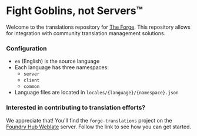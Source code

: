 # Fight Goblins, not Servers™

Welcome to the translations repository for [The Forge](https://forge-vtt.com).
This repository allows for integration with community translation management solutions.

### Configuration
- `en` (English) is the source language
- Each language has three namespaces: 
  - `server`
  - `client`
  - `common`
- Language files are located in `locales/{language}/{namespace}.json`

### Interested in contributing to translation efforts?
We appreciate that! You'll find the `forge-translations` project on the [Foundry Hub Weblate](https://weblate.foundryvtt-hub.com/) server. Follow the link to see how you can get started.
